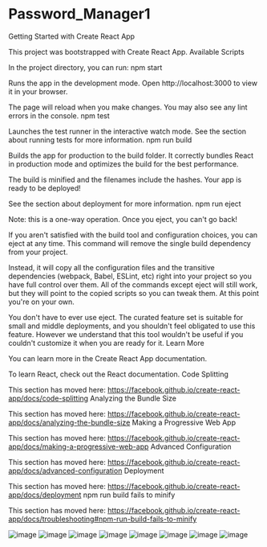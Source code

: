 # Password_Manager1
Getting Started with Create React App

This project was bootstrapped with Create React App.
Available Scripts

In the project directory, you can run:
npm start

Runs the app in the development mode.
Open http://localhost:3000 to view it in your browser.

The page will reload when you make changes.
You may also see any lint errors in the console.
npm test

Launches the test runner in the interactive watch mode.
See the section about running tests for more information.
npm run build

Builds the app for production to the build folder.
It correctly bundles React in production mode and optimizes the build for the best performance.

The build is minified and the filenames include the hashes.
Your app is ready to be deployed!

See the section about deployment for more information.
npm run eject

Note: this is a one-way operation. Once you eject, you can't go back!

If you aren't satisfied with the build tool and configuration choices, you can eject at any time. This command will remove the single build dependency from your project.

Instead, it will copy all the configuration files and the transitive dependencies (webpack, Babel, ESLint, etc) right into your project so you have full control over them. All of the commands except eject will still work, but they will point to the copied scripts so you can tweak them. At this point you're on your own.

You don't have to ever use eject. The curated feature set is suitable for small and middle deployments, and you shouldn't feel obligated to use this feature. However we understand that this tool wouldn't be useful if you couldn't customize it when you are ready for it.
Learn More

You can learn more in the Create React App documentation.

To learn React, check out the React documentation.
Code Splitting

This section has moved here: https://facebook.github.io/create-react-app/docs/code-splitting
Analyzing the Bundle Size

This section has moved here: https://facebook.github.io/create-react-app/docs/analyzing-the-bundle-size
Making a Progressive Web App

This section has moved here: https://facebook.github.io/create-react-app/docs/making-a-progressive-web-app
Advanced Configuration

This section has moved here: https://facebook.github.io/create-react-app/docs/advanced-configuration
Deployment

This section has moved here: https://facebook.github.io/create-react-app/docs/deployment
npm run build fails to minify

This section has moved here: https://facebook.github.io/create-react-app/docs/troubleshooting#npm-run-build-fails-to-minify

![image](https://user-images.githubusercontent.com/86181725/209457731-bfb9c2ea-1859-4476-9af8-418756cabf63.png)
![image](https://user-images.githubusercontent.com/86181725/209457765-6154f4ab-eb13-40fc-aaba-2d38eab9d026.png)
![image](https://user-images.githubusercontent.com/86181725/209457779-4ec08200-2b05-4c46-af86-dc3c6a1beaf3.png)
![image](https://user-images.githubusercontent.com/86181725/209457787-f6d54ed3-b6f2-4589-91b9-f79a7cd55e29.png)
![image](https://user-images.githubusercontent.com/86181725/209457791-09607542-9bd9-4c07-b952-04efde601489.png)
![image](https://user-images.githubusercontent.com/86181725/209457794-22e46308-125f-4592-a321-a532906a4f31.png)
![image](https://user-images.githubusercontent.com/86181725/209457798-2e6dfd3c-0e5a-463f-b75f-d0f49322fb62.png)
![image](https://user-images.githubusercontent.com/86181725/209457801-cf4258e0-22b1-4645-b1a3-fe3e6213d71c.png)
